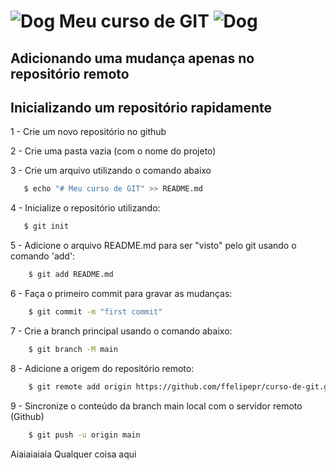 ﻿# ![Dog](https://pipz.com/static/images/blog/eddie.png) Meu curso de GIT ![Dog](https://pipz.com/static/images/blog/eddie.png)

## Adicionando uma mudança apenas no repositório remoto

## Inicializando um repositório rapidamente

1 - Crie um novo repositório no github

2 - Crie uma pasta vazia (com o nome do projeto)

3 - Crie um arquivo utilizando o comando abaixo
```bash
   $ echo "# Meu curso de GIT" >> README.md
```

4 - Inicialize o repositório utilizando:
```bash
   $ git init
```

5 - Adicione o arquivo README.md para ser "visto" pelo git usando o comando 'add':
```bash
    $ git add README.md
```

6 - Faça o primeiro commit para gravar as mudanças:
```bash
    $ git commit -m "first commit"
```

7 - Crie a branch principal usando o comando abaixo:
```bash
    $ git branch -M main
```

8 - Adicione a origem do repositório remoto:
```bash
    $ git remote add origin https://github.com/ffelipepr/curso-de-git.git
```

9 - Sincronize o conteúdo da branch main local com o servidor remoto (Github)
```bash
    $ git push -u origin main
```

Aiaiaiaiaia
Qualquer coisa aqui
